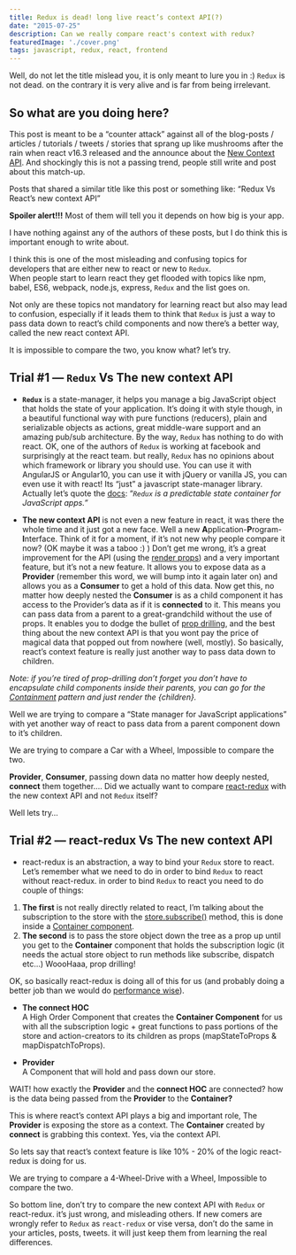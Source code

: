 ```yaml
---
title: Redux is dead! long live react’s context API(?)
date: "2015-07-25"
description: Can we really compare react's context with redux?
featuredImage: './cover.png'
tags: javascript, redux, react, frontend
---
```


Well, do not let the title mislead you, it is only meant to lure you in :) 
`Redux` is not dead. on the contrary it is very alive and is far from being irrelevant.

## So what are you doing here?

This post is meant to be a “counter attack” against all of the blog-posts / articles / tutorials / tweets / stories that sprang up like mushrooms after the rain when react v16.3 released and the announce about the [New Context API](https://reactjs.org/blog/2018/03/29/react-v-16-3.html).
And shockingly this is not a passing trend, people still write and post about this match-up.

Posts that shared a similar title like this post or something like:
“Redux Vs React’s new context API”

**Spoiler alert!!!**
Most of them will tell you it depends on how big is your app.

I have nothing against any of the authors of these posts, but I do think this is important enough to write about.

I think this is one of the most misleading and confusing topics for developers that are either new to react or new to `Redux`.   
When people start to learn react they get flooded with topics like npm, babel, ES6, webpack, node.js, express, `Redux` and the list goes on.

Not only are these topics not mandatory for learning react but also may lead to confusion, especially if it leads them to think that `Redux` is just a way to pass data down to react’s child components and now there’s a better way, called the new react context API.

It is impossible to compare the two, you know what? let’s try.

## Trial #1 — `Redux` Vs The new context API

* **`Redux`** is a state-manager, it helps you manage a big JavaScript object that holds the state of your application.
It’s doing it with style though, in a beautiful functional way with pure functions (reducers), plain and serializable objects as actions, great middle-ware support and an amazing pub/sub architecture.
By the way, `Redux` has nothing to do with react. OK, one of the authors of `Redux` is working at facebook and surprisingly at the react team. but really, `Redux` has no opinions about which framework or library you should use.
You can use it with AngularJS or Angular10, you can use it with jQuery or vanilla JS, you can even use it with react! Its “just” a javascript state-manager library.
Actually let’s quote the [docs](https://redux.js.org/):
“*`Redux` is a predictable state container for JavaScript apps.”*

* **The new context API** is not even a new feature in react, it was there the whole time and it just got a new face. Well a new **A**pplication-**P**rogram-**I**nterface. Think of it for a moment, if it’s not new why people compare it now? (OK maybe it was a taboo :) )
Don’t get me wrong, it’s a great improvement for the API (using the [render props](https://reactjs.org/docs/render-props.html)) and a very important feature, but it’s not a new feature.
It allows you to expose data as a **Provider** (remember this word, we will bump into it again later on) and allows you as a **Consumer** to get a hold of this data.
Now get this, no matter how deeply nested the **Consumer** is as a child component it has access to the Provider’s data as if it is **connected** to it. This means you can pass data from a parent to a great-grandchild without the use of props.
It enables you to dodge the bullet of [prop drilling](https://blog.kentcdodds.com/prop-drilling-bb62e02cb691), and the best thing about the new context API is that you wont pay the price of magical data that popped out from nowhere (well, mostly).
So basically, react’s context feature is really just another way to pass data down to children.

*Note: if you’re tired of prop-drilling don’t forget you don’t have to encapsulate child components inside their parents, you can go for the [Containment](https://reactjs.org/docs/composition-vs-inheritance.html#containment) pattern and just render the {children}.*

Well we are trying to compare a “State manager for JavaScript applications” with yet another way of react to pass data from a parent component down to it’s children.

We are trying to compare a Car with a Wheel, Impossible to compare the two.

**Provider**, **Consumer**, passing down data no matter how deeply nested, **connect** them together…. Did we actually want to compare [react-redux](https://redux.js.org/basics/usage-with-react) with the new context API and not `Redux` itself?

Well lets try…

## Trial #2 — react-redux Vs The new context API

* react-redux is an abstraction, a way to bind your `Redux` store to react.
Let’s remember what we need to do in order to bind `Redux` to react without react-redux.
in order to bind `Redux` to react you need to do couple of things:
1. **The first** is not really directly related to react, I’m talking about the subscription to the store with the [store.subscribe()](https://redux.js.org/api-reference/store#subscribe-listener) method, this is done inside a [Container component](https://redux.js.org/basics/usage-with-react#implementing-container-components).
2. **The second** is to pass the store object down the tree as a prop up until you get to the **Container** component that holds the subscription logic (it needs the actual store object to run methods like subscribe, dispatch etc…)
WoooHaaa, prop drilling!

OK, so basically react-redux is doing all of this for us (and probably doing a better job than we would do [performance wise](https://redux.js.org/basics/usage-with-react#presentational-and-container-components)).

* **The connect HOC**  
A High Order Component that creates the **Container Component** for us with all the subscription logic + great functions to pass portions of the store and action-creators to its children as props (mapStateToProps & mapDispatchToProps).

* **Provider**  
A Component that will hold and pass down our store.

WAIT! how exactly the **Provider** and the **connect HOC** are connected? how is the data being passed from the **Provider** to the **Container?**

This is where react’s context API plays a big and important role,
The **Provider** is exposing the store as a context.
The **Container** created by **connect** is grabbing this context.
Yes, via the context API.

So lets say that react’s context feature is like 10% - 20% of the logic react-redux is doing for us.

We are trying to compare a 4-Wheel-Drive with a Wheel, Impossible to compare the two.

So bottom line, don’t try to compare the new context API with `Redux` or react-redux. it’s just wrong, and misleading others.
If new comers are wrongly refer to `Redux` as `react-redux` or vise versa, don’t do the same in your articles, posts, tweets. it will just keep them from learning the real differences.
